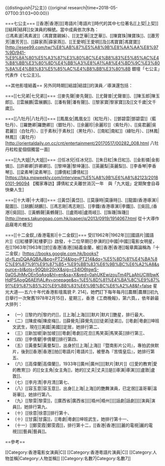 {{distinguish|7公主}}
{{original research|time=2018-05-07T00:31:03+00:00}}

===七公主===
[[香港|香港]][[粵語片|粵語片]]時代的其中七位著名[[上契|上契]][[結拜|結拜]]女演員的稱號。當中成員依次序為：<br />
:[[馮素波|馮素波]]（馮寶寶親姊）、[[沈芝華|沈芝華]]、[[陳寶珠|陳寶珠]]、[[蕭芳芳|蕭芳芳]]、[[薛家燕|薛家燕]]、[[王愛明|王愛明]]及[[馮寶寶|馮寶寶]]<ref>[http://esee99.com/tw/%E8%AB%87%E5%A8%9B%E8%AA%AA%E8%97%9D/941-%E9%8A%80%E5%A3%87%E3%80%8C%E4%B8%83%E5%85%AC%E4%B8%BB%E3%80%8D%E4%BB%A3%E8%A1%A8%E4%BD%9C%E3%80%8A%E4%B8%83%E5%85%AC%E4%B8%BB%E3%80%8B  銀壇「七公主」代表作《七公主》]</ref>。

==其他影壇結義==
另外同時期[[結誼|結誼]]的演員／導演還包括：

===[[七兄弟|七兄弟]]===
:[[麥先聲|麥先聲]]、[[尤聲普|尤聲普]]、[[陳玉郎|陳玉郎]]、[[雲展鵬|雲展鵬]]、[[潘有聲|潘有聲]]、[[黎家寶|黎家寶]]及[[文千歲|文千歲]]。

===[[八牡丹|八牡丹]]===
[[鳳凰女|鳳凰女]]（紅牡丹）、[[鄧碧雲|鄧碧雲]]（藍牡丹）、[[羅艷卿|羅艷卿]]（銀牡丹）、[[余麗珍|余麗珍]]（紫牡丹）、[[吳君麗|吳君麗]]（白牡丹）、[[于素秋|于素秋]]（黑牡丹）、[[南紅|南紅]]（綠牡丹）、[[林鳳|林鳳]]（黃牡丹）<ref>[http://orientaldaily.on.cc/cnt/entertainment/20170517/00282_008.html 八牡丹粒粒星個個獨當一面]</ref>

===[[九大姐|九大姐]]===
:[[任冰兒|任冰兒]]、[[朱日紅|朱日紅]]、[[金影憐|金影憐]]、[[許卿卿|許卿卿]]、[[黎坤蓮|黎坤蓮]]、[[英麗梨|英麗梨]]、[[李香琴|李香琴]]、[[梁素琴|梁素琴]]、[[譚倩紅|譚倩紅]]<ref>[https://bka.mpweekly.com/interview/%E5%A8%9B%E6%A8%82123/20180101-96094 【獨家專訪】譚倩紅丈夫離世消沉一年　與「九大姐」定期聚會自尋快樂人生]</ref>

===[[十大導|十大導]]===
:[[黃岱|黃岱]]、[[莫康時|莫康時]]、[[龍圖(香港導演)|龍圖]]、[[胡鵬|胡鵬]]、[[馮志剛|馮志剛]]、[[李鐵(香港導演)|李鐵]]、[[吳回_(香港)|吳回]]、[[黃鶴聲|黃鶴聲]]、[[盧雨岐|盧雨岐]]、[[珠璣|珠璣]]<ref>[http://news.takungpao.com.hk/paper/q/2013/0919/1914067.html 從十大導作品窺粵片概況]</ref>

===[[十二金釵_(香港電影)|十二金釵]]===
受[[1962年|1962年]][[國語片|國語片]]《[[紅樓夢|紅樓夢]]》啟發，十二位早期已參演的[[中國|中國]]電影女明星，在[[1963年|1963年]]於[[香港|香港]]結義金蘭，被[[香港|香港]]報章輿論稱為『十二金釵』<ref>[https://books.google.com.hk/books?id=fLzsDQAAQBAJ&pg=PT214&lpg=PT214&dq=%E5%8D%81%E4%BA%8C%E9%87%91%E9%87%B5+%E9%BB%83%E6%9B%BC%E6%A2%A8&source=bl&ots=90QbIr20nX&sig=c34IO6tgwS-0aOSJhMvOEn5qAsg&hl=en&sa=X&ved=0ahUKEwizouTm4PLaAhUCWbwKHdPSAogQ6AEIfjAL#v=onepage&q=%E5%8D%81%E4%BA%8C%E9%87%91%E9%87%B5%20%E9%BB%83%E6%9B%BC%E6%A2%A8&f=false 星光大道──五六十年代香港影壇風貌 P. 214]</ref>，她們訂下每年每月[[農曆|農曆]]初九日舉行一次聚舊<ref>1978年2月15日，星期三，香港《工商晚報》，第六頁。</ref>，依年齡最大排列：
* （一）[[黎灼灼|黎灼灼]]，[[上海|上海]][[默片|默片]]艷星，排行最大、
* （二）[[陳皮梅|陳皮梅]]，[[薛覺先|薛覺先]][[徒弟|徒弟]]，[[粵劇|粵劇]]坤班文武生，現在[[美國|美國]]定居，她排行第二、
* （三）[[新加坡|新加坡]][[粵劇|粵劇]]花旦[[馬笑英|馬笑英]]排行第三、
* （四）[[李倩顰|李倩顰]]排行第四、
* （五）[[黃曼梨|黃曼梨]]，出身於[[上海|上海]]『暨南影片公司』，專拍武俠默片，後到[[香港|香港]]拍[[粵語片|粵語片]]，被譽為『苦情皇后』，她排行第五、
* （六）[[高偉蘭|高偉蘭]]，1933年[[廣州|廣州]][[默片|默片]]《[[愛的教育|愛的教育]]》的[[女主角|女主角]]，她的[[丈夫|丈夫]]是[[導演|導演]][[盧敦|盧敦]]、
* （七）[[李月清|李月清]]第七、
* （八）[[容玉意|容玉意]]，出身[[上海|上海]]的艷舞演員，已定居[[溫哥華|溫哥華]]，她排行第八、
* （九）[[黎雯|黎雯]]，[[廣西省|廣西省]][[梧州|梧州]][[話劇|話劇]][[演員|演員]]，她排行第九、
* （十）[[徐意|徐意]]排行第十、
* （十）[[甘露|甘露]]，[[粵劇|粵劇]]坤班武生，她排行第十一、
* （十一）[[鄭雯霞|鄭雯霞]]，排行第十二，[[香港|香港]][[麗的電視|麗的電視]][[藝員|藝員]]。

==參考==

[[Category:香港電影女演員|C]]
[[Category:香港粵語片演員|C]]
[[Category:人物並稱|Category:人物並稱]]
[[Category:名數7|Category:名數7]]